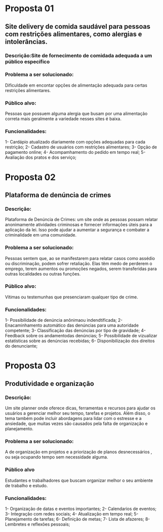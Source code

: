 # Proposta 01

## Site delivery de comida saudável para pessoas com restrições alimentares, como alergias e intolerâncias.

### Descrição:Site de fornecimento de comidada adequada a um público específico 

### Problema a ser solucionado:
Dificuldade em encontar opções de alimentação  adequada para certas restrições alimentares.

### Público alvo:
 Pessoas que possuem alguma alergia  que busam por uma alimentação correta mais geralmente a variedade nesses sites é baixa.

### Funcionalidades:
1- Cardápio atualizado diariamente com opções adequadas para cada restrição;
2- Cadastro de usuários com restrições alimentares;
3- Opção de pagamento online;
4- Acompamhamento do pedido em tempo real;
5- Avaliação dos pratos e dos serviço;

# Proposta 02

## Plataforma de denúncia de crimes

### Descrição:
Plataforma de Denúncia de Crimes: um site onde as pessoas possam relatar anonimamente atividades criminosas e fornecer informações úteis para a aplicação da lei. Isso pode ajudar a aumentar a segurança e combater a criminalidade em uma comunidade.

### Problema a ser solucionado:
Pessoas sentem que, ao se manifestarem para relatar casos como assédio ou discriminação, podem sofrer retaliação. Elas têm medo de perderem o emprego, terem aumentos ou promoções negados, serem transferidas para outras localidades ou outras funções.

### Público alvo:
Vítimas ou testemunhas que presenciaram qualquer tipo de crime.

### Funcionalidades:
1- Possibilidade de denúncia anônimaou indendtificada;
2- Enacaminhamento automático das denúncias para uma autoridade competente;
3- Classificação das denúncias por  tipo de gravidade;
4- Feedback  sobre os andamentodas denúncias;
5- Possibilidade de vizualizar estatísticas sobre as denúncias recebidas;
6- Disponibilização dos direitos do denunciante;

# Proposta 03

## Produtividade e organização 

### Descrição:
Um site planner onde oferece dicas, ferramentas e recursos para ajudar os usuários a gerenciar melhor seu tempo, tarefas e projetos. Além disso, o tema também pode incluir abordagens para lidar com o estresse e a ansiedade, que muitas vezes são causados pela falta de organização e planejamento.

### Problema a ser solucionado:
A de organização em projetos e a priorização de planos desnecessários , ou seja ocupando tempo sem necessidade alguma.

### Público alvo 
 Estudantes e trabalhadores que buscam organizar melhor o seu ambiente de trabalho e estudo.

### Funcionalidades:
1- Organização de datas e eventos importantes;
2- Calendarios de eventos;
3- Integração com redes sociais;
4- Atualização em tempo real;
5- Planejamento de tarefas;
6- Definição de metas;
7- Lista de afazeres;
8- Lembretes e reflexões pessoais;